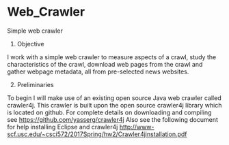 # Web_Crawler
Simple web crawler

1. Objective

I work with a simple web crawler to measure aspects of a crawl, study the
characteristics of the crawl, download web pages from the crawl and gather webpage metadata, all
from pre-selected news websites.

2. Preliminaries

To begin I will make use of an existing open source Java web crawler called crawler4j. This
crawler is built upon the open source crawler4j library which is located on github. For complete
details on downloading and compiling see
https://github.com/yasserg/crawler4j
Also see the following document for help installing Eclipse and crawler4j
http://www-scf.usc.edu/~csci572/2017Spring/hw2/Crawler4jinstallation.pdf

